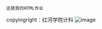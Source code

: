     这是我的HTML作业
copyingright：红河学院计科
![image](https://user-images.githubusercontent.com/78634548/195296431-51c68947-77eb-4d25-94bd-abd3c2dca44e.png)
